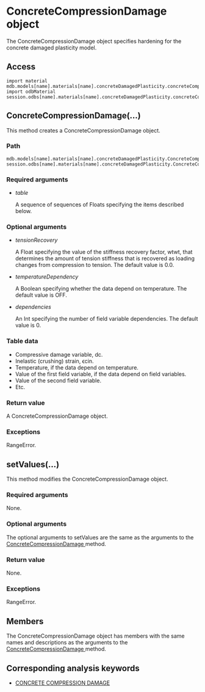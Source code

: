# ConcreteCompressionDamage object

The ConcreteCompressionDamage object specifies hardening for the concrete damaged plasticity model.

## Access

```
import material
mdb.models[name].materials[name].concreteDamagedPlasticity.concreteCompressionDamage
import odbMaterial
session.odbs[name].materials[name].concreteDamagedPlasticity.concreteCompressionDamage
```

## ConcreteCompressionDamage(...)



This method creates a ConcreteCompressionDamage object.



### Path

```
mdb.models[name].materials[name].concreteDamagedPlasticity.ConcreteCompressionDamage
session.odbs[name].materials[name].concreteDamagedPlasticity.ConcreteCompressionDamage
```

### Required arguments

- *table*

  A sequence of sequences of Floats specifying the items described below.

### Optional arguments

- *tensionRecovery*

  A Float specifying the value of the stiffness recovery factor, wtwt, that determines the amount of tension stiffness that is recovered as loading changes from compression to tension. The default value is 0.0.

- *temperatureDependency*

  A Boolean specifying whether the data depend on temperature. The default value is OFF.

- *dependencies*

  An Int specifying the number of field variable dependencies. The default value is 0.

### Table data

- Compressive damage variable, dc.
- Inelastic (crushing) strain, ϵci⁢n.
- Temperature, if the data depend on temperature.
- Value of the first field variable, if the data depend on field variables.
- Value of the second field variable.
- Etc.

### Return value

A ConcreteCompressionDamage object.

### Exceptions

RangeError.



## setValues(...)



This method modifies the ConcreteCompressionDamage object.



### Required arguments

None.

### Optional arguments

The optional arguments to setValues are the same as the arguments to the [ConcreteCompressionDamage ](https://help.3ds.com/2022/english/DSSIMULIA_Established/SIMACAEKERRefMap/simaker-c-concretecompressiondamagepyc.htm?ContextScope=all#simaker-concretecompressiondamageconcretecompressiondamagepyc)method.

### Return value

None.

### Exceptions

RangeError.



## Members

The ConcreteCompressionDamage object has members with the same names and descriptions as the arguments to the [ConcreteCompressionDamage ](https://help.3ds.com/2022/english/DSSIMULIA_Established/SIMACAEKERRefMap/simaker-c-concretecompressiondamagepyc.htm?ContextScope=all#simaker-concretecompressiondamageconcretecompressiondamagepyc)method.



## Corresponding analysis keywords

- [CONCRETE COMPRESSION DAMAGE](https://help.3ds.com/2022/english/DSSIMULIA_Established/SIMACAEKEYRefMap/simakey-r-concretecompressiondamage.htm?ContextScope=all#simakey-r-concretecompressiondamage)